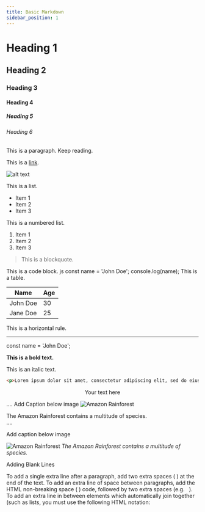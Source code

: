 ```yaml
---
title: Basic Markdown
sidebar_position: 1
---
```


# Heading 1

## Heading 2

### Heading 3

#### Heading 4

##### Heading 5

###### Heading 6

This is a paragraph. Keep reading.

This is a [link](https://www.google.com).

![alt text](https://picsum.photos/600/400)

This is a list.

- Item 1
- Item 2
- Item 3

This is a numbered list.

1. Item 1
2. Item 2
3. Item 3

> This is a blockquote.

This is a code block.
js
const name = 'John Doe';
console.log(name);
This is a table.

| Name     | Age |
| -------- | --- |
| John Doe | 30  |
| Jane Doe | 25  |

This is a horizontal rule.

---

const name = 'John Doe';

**This is a bold text.**

This is an italic text.

```html wrap
<p>Lorem ipsum dolor sit amet, consectetur adipiscing elit, sed do eiusmod tempor incididunt ut labore et dolore magna aliqua. </p>
```
<center> Your text here </center>

....
Add Caption below image
![Amazon Rainforest](/path/to/image)

<figcaption>The Amazon Rainforest contains a multitude of species.</figcaption>
....

Add caption below image
<p>
	<img src="/path/to/image" alt="Amazon Rainforest">
	<em>The Amazon Rainforest contains a multitude of species.</em>
</p>

Adding Blank Lines

To add a single extra line after a paragraph, add two extra spaces (  ) at the end of the text.
To add an extra line of space between paragraphs, add the HTML non-breaking space (&nbsp;) code, followed by two extra spaces (e.g. &nbsp;  ).
To add an extra line in between elements which automatically join together (such as lists, you must use the following HTML notation:
<p>&nbsp;</p>